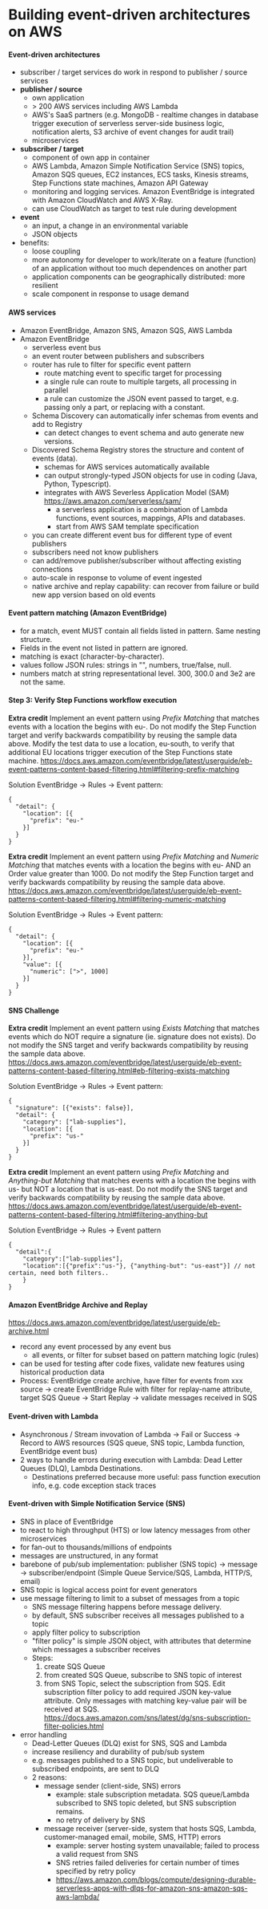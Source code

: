 # Building event-driven architectures on AWS
#### Event-driven architectures
 - subscriber / target services do work in respond to publisher / source services
 - **publisher / source**
    - own application
    - \> 200 AWS services including AWS Lambda
    - AWS's SaaS partners (e.g. MongoDB - realtime changes in database trigger execution of serverless server-side business logic, notification alerts, S3 archive of event changes for audit trail)
    - microservices
 - **subscriber / target**
    - component of own app in container
    - AWS Lambda, Amazon Simple Notification Service (SNS) topics, Amazon SQS queues, EC2 instances, ECS tasks, Kinesis streams, Step Functions state machines, Amazon API Gateway
    - monitoring and logging services. Amazon EventBridge is integrated with Amazon CloudWatch and AWS X-Ray.
    - can use CloudWatch as target to test rule during development
 - **event**
    - an input, a change in an environmental variable
    - JSON objects
 - benefits:
    - loose coupling
    - more autonomy for developer to work/iterate on a feature (function) of an application without too much dependences on another part
    - application components can be geographically distributed: more resilient
    - scale component in response to usage demand

 #### AWS services
 - Amazon EventBridge, Amazon SNS, Amazon SQS, AWS Lambda
 - Amazon EventBridge
    - serverless event bus
    - an event router between publishers and subscribers
    - router has rule to filter for specific event pattern
        - route matching event to specific target for processing
        - a single rule can route to multiple targets, all processing in parallel
        - a rule can customize the JSON event passed to target, e.g. passing only a part, or replacing with a constant.
    - Schema Discovery can automatically infer schemas from events and add to Registry
        - can detect changes to event schema and auto generate new versions.  
    - Discovered Schema Registry stores the structure and content of events (data).  
        - schemas for AWS services automatically available
        - can output strongly-typed JSON objects for use in coding (Java, Python, Typescript).
        - integrates with AWS Severless Application Model (SAM) https://aws.amazon.com/serverless/sam/
            - a serverless application is a combination of Lambda functions, event sources, mappings, APIs and databases.
            - start from AWS SAM template specification
    - you can create different event bus for different type of event publishers
    - subscribers need not know publishers
    - can add/remove publisher/subscriber without affecting existing connections
    - auto-scale in response to volume of event ingested
    - native archive and replay capability: can recover from failure or build new app version based on old events

#### Event pattern matching (Amazon EventBridge)
 - for a match, event MUST contain all fields listed in pattern. Same nesting structure.
 - Fields in the event not  listed in pattern are ignored.
 - matching is exact (character-by-character).
 - values follow JSON rules: strings in "", numbers, true/false, null.
 - numbers match at string representational level. 300, 300.0 and 3e2 are not the same. 

#### Step 3: Verify Step Functions workflow execution

**Extra credit**
Implement an event pattern using _Prefix Matching_  that matches events with a location the begins with eu-. Do not modify the Step Function target and verify backwards compatibility by reusing the sample data above. Modify the test data to use a location, eu-south, to verify that additional EU locations trigger execution of the Step Functions state machine.
https://docs.aws.amazon.com/eventbridge/latest/userguide/eb-event-patterns-content-based-filtering.html#filtering-prefix-matching

Solution
EventBridge -> Rules -> Event pattern:
```
{
  "detail": {
    "location": [{
      "prefix": "eu-"
    }]
  }
}
```
**Extra credit**
Implement an event pattern using _Prefix Matching_  and _Numeric Matching_  that matches events with a location the begins with eu- AND an Order value greater than 1000. Do not modify the Step Function target and verify backwards compatibility by reusing the sample data above.
https://docs.aws.amazon.com/eventbridge/latest/userguide/eb-event-patterns-content-based-filtering.html#filtering-numeric-matching

Solution
EventBridge -> Rules -> Event pattern:
```
{
  "detail": {
    "location": [{
      "prefix": "eu-"
    }],
    "value": [{
      "numeric": [">", 1000]
    }]
  }
}
```
#### SNS Challenge
**Extra credit**
Implement an event pattern using _Exists Matching_  that matches events which do NOT require a signature (ie. signature does not exists). Do not modify the SNS target and verify backwards compatibility by reusing the sample data above.
https://docs.aws.amazon.com/eventbridge/latest/userguide/eb-event-patterns-content-based-filtering.html#eb-filtering-exists-matching

Solution
EventBridge -> Rules -> Event pattern:
```
{
  "signature": [{"exists": false}],
  "detail": {
    "category": ["lab-supplies"],
    "location": [{
      "prefix": "us-"
    }]
  }
}
```
**Extra credit**
Implement an event pattern using _Prefix Matching_  and _Anything-but Matching_  that matches events with a location the begins with us- but NOT a location that is us-east. Do not modify the SNS target and verify backwards compatibility by reusing the sample data above.
https://docs.aws.amazon.com/eventbridge/latest/userguide/eb-event-patterns-content-based-filtering.html#filtering-anything-but

Solution
EventBridge -> Rules -> Event pattern
```
{
  "detail":{
    "category":["lab-supplies"],
    "location":[{"prefix":"us-"}, {"anything-but": "us-east"}] // not certain, need both filters..
    }
}
```
#### Amazon EventBridge Archive and Replay
https://docs.aws.amazon.com/eventbridge/latest/userguide/eb-archive.html
- record any event processed by any event bus
  - all events, or filter for subset based on pattern matching logic (rules)
- can be used for testing after code fixes, validate new features using historical production data
- Process: EventBridge create archive, have filter for events from xxx source ->  create EventBridge Rule with filter for replay-name attribute, target SQS Queue -> Start Replay -> validate messages received in SQS

#### Event-driven with Lambda
- Asynchronous / Stream invovation of Lambda -> Fail or Success -> Record to AWS resources (SQS queue, SNS topic, Lambda function, EventBridge event bus)
- 2 ways to handle errors during execution with Lambda: Dead Letter Queues (DLQ), Lambda Destinations.
  - Destinations preferred because more useful: pass function execution info, e.g. code exception stack traces

#### Event-driven with Simple Notification Service (SNS) 
 - SNS in place of EventBridge
 - to react to high throughput (HTS) or low latency messages from other microservices
 - for fan-out to thousands/millions of endpoints
 - messages are unstructured, in any format
 - barebone of pub/sub implementation: publisher (SNS topic) -> message -> subscriber/endpoint (Simple Queue Service/SQS, Lambda, HTTP/S, email)
 - SNS topic is logical access point for event generators
 - use message filtering to limit to a subset of messages from a topic
    - SNS message filtering happens before message delivery.
    - by default, SNS subscriber receives all messages published to a topic
    - apply filter policy to subscription
    - "filter policy" is simple JSON object, with attributes that determine which messages a subscriber receives
    - Steps:
        1. create SQS Queue
        2. from created SQS Queue, subscribe to SNS topic of interest
        3. from SNS Topic, select the subscription from SQS. Edit subscription filter policy to add required JSON key-value attribute. Only messages with matching key-value pair will be received at SQS.<br>
        https://docs.aws.amazon.com/sns/latest/dg/sns-subscription-filter-policies.html
  - error handling
    - Dead-Letter Queues (DLQ) exist for SNS, SQS and Lambda
    - increase resiliency and durability of pub/sub system
    - e.g. messages published to a SNS topic, but undeliverable to subscribed endpoints, are sent to DLQ
    - 2 reasons:
      - message sender (client-side, SNS) errors
        - example: stale subscription metadata. SQS queue/Lambda subscribed to SNS topic deleted, but SNS subscription remains.
        - no retry of delivery by SNS
      - message receiver (server-side, system that hosts SQS, Lambda, customer-managed email, mobile, SMS, HTTP) errors
        - example: server hosting system unavailable; failed to process a valid request from SNS
        - SNS retries failed deliveries for certain number of times specified by retry policy
        - https://aws.amazon.com/blogs/compute/designing-durable-serverless-apps-with-dlqs-for-amazon-sns-amazon-sqs-aws-lambda/


